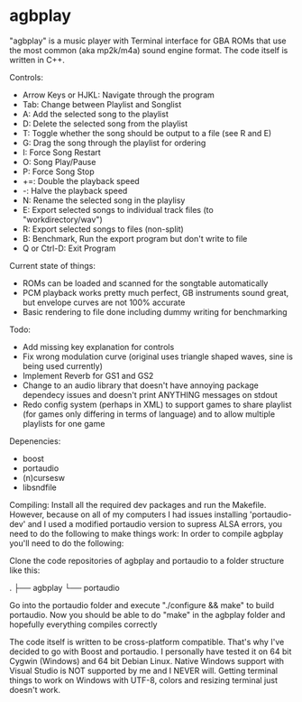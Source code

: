 # agbplay
"agbplay" is a music player with Terminal interface for GBA ROMs that use the most common (aka mp2k/m4a) sound engine format.
The code itself is written in C++.

Controls:
- Arrow Keys or HJKL: Navigate through the program
- Tab: Change between Playlist and Songlist
- A: Add the selected song to the playlist
- D: Delete the selected song from the playlist
- T: Toggle whether the song should be output to a file (see R and E)
- G: Drag the song through the playlist for ordering
- I: Force Song Restart
- O: Song Play/Pause
- P: Force Song Stop
- +=: Double the playback speed
- -: Halve the playback speed
- N: Rename the selected song in the playlisy
- E: Export selected songs to individual track files (to "workdirectory/wav")
- R: Export selected songs to files (non-split)
- B: Benchmark, Run the export program but don't write to file
- Q or Ctrl-D: Exit Program

Current state of things:
- ROMs can be loaded and scanned for the songtable automatically
- PCM playback works pretty much perfect, GB instruments sound great, but envelope curves are not 100% accurate
- Basic rendering to file done including dummy writing for benchmarking

Todo:
- Add missing key explanation for controls
- Fix wrong modulation curve (original uses triangle shaped waves, sine is being used currently)
- Implement Reverb for GS1 and GS2
- Change to an audio library that doesn't have annoying package dependecy issues and doesn't print ANYTHING messages on stdout
- Redo config system (perhaps in XML) to support games to share playlist (for games only differing in terms of language) and to allow multiple playlists for one game

Depenencies:
- boost
- portaudio
- (n)cursesw
- libsndfile

Compiling:
Install all the required dev packages and run the Makefile.
However, because on all of my computers I had issues installing 'portaudio-dev' and I used a modified portaudio version to supress ALSA errors, you need to do the following to make things work:
In order to compile agbplay you'll need to do the following:

Clone the code repositories of agbplay and portaudio to a folder structure like this:

.
├── agbplay
└── portaudio

Go into the portaudio folder and execute "./configure && make" to build portaudio. 
Now you should be able to do "make" in the agbplay folder and hopefully everything compiles correctly

The code itself is written to be cross-platform compatible. That's why I've decided to go with Boost and portaudio.
I personally have tested it on 64 bit Cygwin (Windows) and 64 bit Debian Linux.
Native Windows support with Visual Studio is NOT supported by me and I NEVER will. Getting terminal things to work on Windows with UTF-8, colors and resizing terminal just doesn't work.
